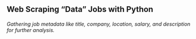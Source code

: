 ## Web Scraping “Data” Jobs with Python

###### Gathering job metadata like title, company, location, salary, and description for further analysis.

